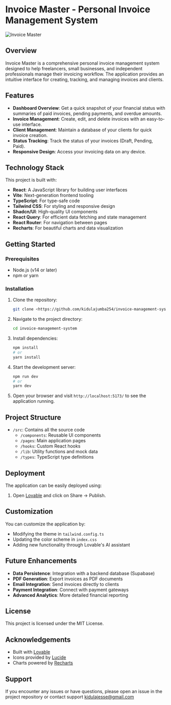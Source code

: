 
# Invoice Master - Personal Invoice Management System

![Invoice Master](public/background.png)

## Overview

Invoice Master is a comprehensive personal invoice management system designed to help freelancers, small businesses, and independent professionals manage their invoicing workflow. The application provides an intuitive interface for creating, tracking, and managing invoices and clients.

## Features

- **Dashboard Overview**: Get a quick snapshot of your financial status with summaries of paid invoices, pending payments, and overdue amounts.
- **Invoice Management**: Create, edit, and delete invoices with an easy-to-use interface.
- **Client Management**: Maintain a database of your clients for quick invoice creation.
- **Status Tracking**: Track the status of your invoices (Draft, Pending, Paid).
- **Responsive Design**: Access your invoicing data on any device.

## Technology Stack

This project is built with:

- **React**: A JavaScript library for building user interfaces
- **Vite**: Next-generation frontend tooling
- **TypeScript**: For type-safe code
- **Tailwind CSS**: For styling and responsive design
- **Shadcn/UI**: High-quality UI components
- **React Query**: For efficient data fetching and state management
- **React Router**: For navigation between pages
- **Recharts**: For beautiful charts and data visualization

## Getting Started

### Prerequisites

- Node.js (v14 or later)
- npm or yarn

### Installation

1. Clone the repository:
   ```sh
   git clone <https://github.com/kidulajumba254/invoice-management-system.git>
   ```

2. Navigate to the project directory:
   ```sh
   cd invoice-management-system
   ```

3. Install dependencies:
   ```sh
   npm install
   # or
   yarn install
   ```

4. Start the development server:
   ```sh
   npm run dev
   # or
   yarn dev
   ```

5. Open your browser and visit `http://localhost:5173/` to see the application running.

## Project Structure

- `/src`: Contains all the source code
  - `/components`: Reusable UI components
  - `/pages`: Main application pages
  - `/hooks`: Custom React hooks
  - `/lib`: Utility functions and mock data
  - `/types`: TypeScript type definitions

## Deployment

The application can be easily deployed using:

1. Open [Lovable](https://lovable.dev/projects/6a6c438e-00b7-4f07-894d-d8567dbfbf65) and click on Share -> Publish.

## Customization

You can customize the application by:

- Modifying the theme in `tailwind.config.ts`
- Updating the color scheme in `index.css`
- Adding new functionality through Lovable's AI assistant

## Future Enhancements

- **Data Persistence**: Integration with a backend database (Supabase)
- **PDF Generation**: Export invoices as PDF documents
- **Email Integration**: Send invoices directly to clients
- **Payment Integration**: Connect with payment gateways
- **Advanced Analytics**: More detailed financial reporting

## License

This project is licensed under the MIT License.

## Acknowledgements

- Built with [Lovable](https://lovable.dev/)
- Icons provided by [Lucide](https://lucide.dev/)
- Charts powered by [Recharts](https://recharts.org/)

## Support

If you encounter any issues or have questions, please open an issue in the project repository or contact support kidulajesse@gmail.com
